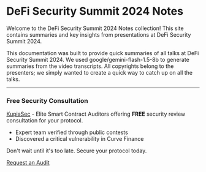 # DeFi Security Summit 2024 Notes

Welcome to the DeFi Security Summit 2024 Notes collection!
This site contains summaries and key insights from presentations at DeFi Security Summit 2024.

This documentation was built to provide quick summaries of all talks at DeFi Security Summit 2024. We used google/gemini-flash-1.5-8b to generate summaries from the video transcripts. All copyrights belong to the presenters; we simply wanted to create a quick way to catch up on all the talks.

---
### Free Security Consultation

 [KupiaSec](https://www.kupia.io) - Elite Smart Contract Auditors offering **FREE** security review consultation for your protocol.

- Expert team verified through public contests
- Discovered a critical vulnerability in Curve Finance


Don't wait until it's too late. Secure your protocol today.


[Request an Audit](https://www.kupia.io/request-an-audit)